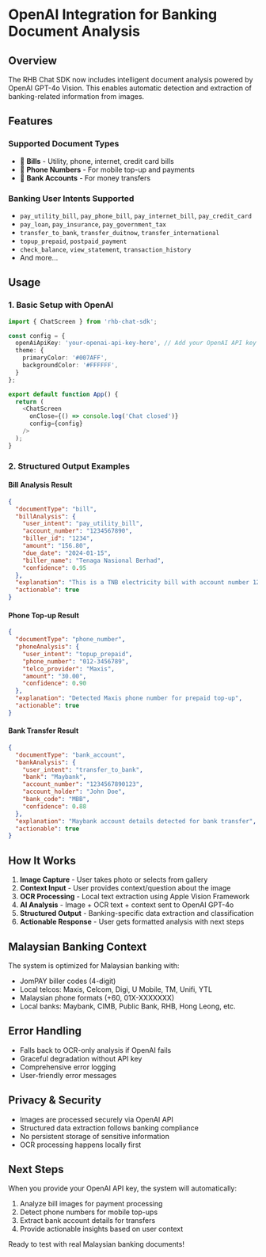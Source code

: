 # OpenAI Integration for Banking Document Analysis

## Overview

The RHB Chat SDK now includes intelligent document analysis powered by OpenAI GPT-4o Vision. This enables automatic detection and extraction of banking-related information from images.

## Features

### Supported Document Types
- 📄 **Bills** - Utility, phone, internet, credit card bills
- 📱 **Phone Numbers** - For mobile top-up and payments  
- 🏦 **Bank Accounts** - For money transfers

### Banking User Intents Supported
- `pay_utility_bill`, `pay_phone_bill`, `pay_internet_bill`, `pay_credit_card`
- `pay_loan`, `pay_insurance`, `pay_government_tax`
- `transfer_to_bank`, `transfer_duitnow`, `transfer_international`
- `topup_prepaid`, `postpaid_payment`
- `check_balance`, `view_statement`, `transaction_history`
- And more...

## Usage

### 1. Basic Setup with OpenAI

```typescript
import { ChatScreen } from 'rhb-chat-sdk';

const config = {
  openAiApiKey: 'your-openai-api-key-here', // Add your OpenAI API key
  theme: {
    primaryColor: '#007AFF',
    backgroundColor: '#FFFFFF',
  }
};

export default function App() {
  return (
    <ChatScreen 
      onClose={() => console.log('Chat closed')}
      config={config}
    />
  );
}
```

### 2. Structured Output Examples

#### Bill Analysis Result
```json
{
  "documentType": "bill",
  "billAnalysis": {
    "user_intent": "pay_utility_bill",
    "account_number": "1234567890",
    "biller_id": "1234",
    "amount": "156.80",
    "due_date": "2024-01-15",
    "biller_name": "Tenaga Nasional Berhad",
    "confidence": 0.95
  },
  "explanation": "This is a TNB electricity bill with account number 1234567890",
  "actionable": true
}
```

#### Phone Top-up Result
```json
{
  "documentType": "phone_number", 
  "phoneAnalysis": {
    "user_intent": "topup_prepaid",
    "phone_number": "012-3456789",
    "telco_provider": "Maxis",
    "amount": "30.00",
    "confidence": 0.90
  },
  "explanation": "Detected Maxis phone number for prepaid top-up",
  "actionable": true
}
```

#### Bank Transfer Result
```json
{
  "documentType": "bank_account",
  "bankAnalysis": {
    "user_intent": "transfer_to_bank", 
    "bank": "Maybank",
    "account_number": "1234567890123",
    "account_holder": "John Doe",
    "bank_code": "MBB",
    "confidence": 0.88
  },
  "explanation": "Maybank account details detected for bank transfer",
  "actionable": true
}
```

## How It Works

1. **Image Capture** - User takes photo or selects from gallery
2. **Context Input** - User provides context/question about the image  
3. **OCR Processing** - Local text extraction using Apple Vision Framework
4. **AI Analysis** - Image + OCR text + context sent to OpenAI GPT-4o
5. **Structured Output** - Banking-specific data extraction and classification
6. **Actionable Response** - User gets formatted analysis with next steps

## Malaysian Banking Context

The system is optimized for Malaysian banking with:
- JomPAY biller codes (4-digit)
- Local telcos: Maxis, Celcom, Digi, U Mobile, TM, Unifi, YTL
- Malaysian phone formats (+60, 01X-XXXXXXX)
- Local banks: Maybank, CIMB, Public Bank, RHB, Hong Leong, etc.

## Error Handling

- Falls back to OCR-only analysis if OpenAI fails
- Graceful degradation without API key
- Comprehensive error logging
- User-friendly error messages

## Privacy & Security

- Images are processed securely via OpenAI API
- Structured data extraction follows banking compliance
- No persistent storage of sensitive information
- OCR processing happens locally first

## Next Steps

When you provide your OpenAI API key, the system will automatically:
1. Analyze bill images for payment processing
2. Detect phone numbers for mobile top-ups  
3. Extract bank account details for transfers
4. Provide actionable insights based on user context

Ready to test with real Malaysian banking documents!